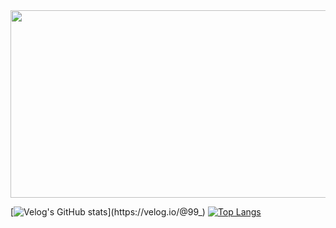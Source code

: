 <div align="center">
<a href="https://github.com/devxb/gitanimals">
<img
  src="https://render.gitanimals.org/farms/okuka7"
  width="600"
  height="300"
/>
</a>
</div>
<div style="text-align : justify">
<div>

[![Velog's GitHub stats](https://velog-readme-stats.vercel.app/api/list?name=99_)](https://velog.io/@99_)
[![Top Langs](https://github-readme-stats.vercel.app/api/top-langs/?username=okuka7)](https://github.com/anuraghazra/github-readme-stats)
</div>
